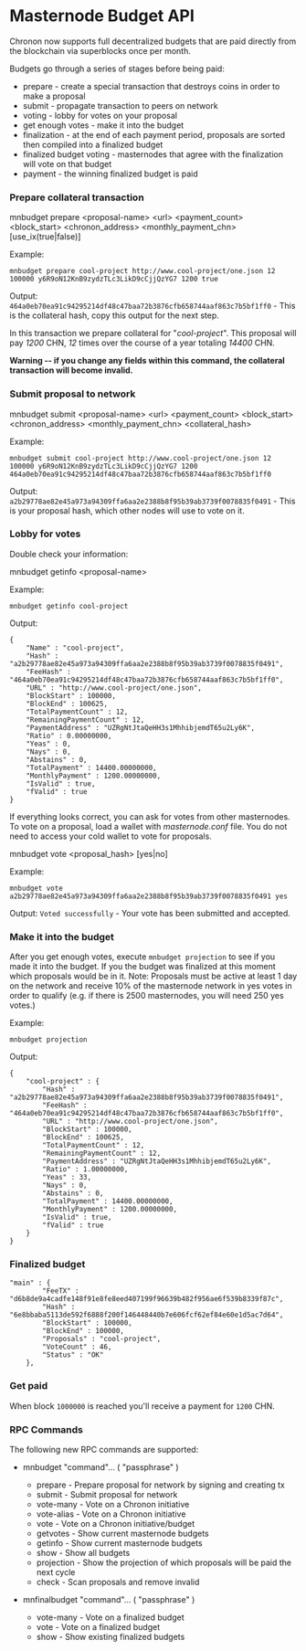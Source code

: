# Masternode Budget API

Chronon now supports full decentralized budgets that are paid directly from the
blockchain via superblocks once per month.

Budgets go through a series of stages before being paid:

* prepare - create a special transaction that destroys coins in order to make a
  proposal
* submit - propagate transaction to peers on network
* voting - lobby for votes on your proposal
* get enough votes - make it into the budget
* finalization - at the end of each payment period, proposals are sorted then
  compiled into a finalized budget
* finalized budget voting - masternodes that agree with the finalization will
  vote on that budget
* payment - the winning finalized budget is paid

### Prepare collateral transaction

mnbudget prepare \<proposal-name\> \<url\> \<payment_count\> \<block_start\> \<chronon_address\> \<monthly_payment_chn\> [use_ix(true|false)]

Example:

```
mnbudget prepare cool-project http://www.cool-project/one.json 12 100000 y6R9oN12KnB9zydzTLc3LikD9cCjjQzYG7 1200 true
```

Output: `464a0eb70ea91c94295214df48c47baa72b3876cfb658744aaf863c7b5bf1ff0` -
This is the collateral hash, copy this output for the next step.

In this transaction we prepare collateral for "_cool-project_". This proposal
will pay _1200_ CHN, _12_ times over the course of a year totaling _14400_
CHN.

**Warning -- if you change any fields within this command, the collateral
transaction will become invalid.**

### Submit proposal to network

mnbudget submit \<proposal-name\> \<url\> \<payment_count\> \<block_start\> \<chronon_address\> \<monthly_payment_chn\> \<collateral_hash\>

Example:

```
mnbudget submit cool-project http://www.cool-project/one.json 12 100000 y6R9oN12KnB9zydzTLc3LikD9cCjjQzYG7 1200 464a0eb70ea91c94295214df48c47baa72b3876cfb658744aaf863c7b5bf1ff0
```

Output: `a2b29778ae82e45a973a94309ffa6aa2e2388b8f95b39ab3739f0078835f0491` -
This is your proposal hash, which other nodes will use to vote on it.

### Lobby for votes

Double check your information:

mnbudget getinfo \<proposal-name\>

Example:

```
mnbudget getinfo cool-project
```

Output:

```
{
    "Name" : "cool-project",
    "Hash" : "a2b29778ae82e45a973a94309ffa6aa2e2388b8f95b39ab3739f0078835f0491",
    "FeeHash" : "464a0eb70ea91c94295214df48c47baa72b3876cfb658744aaf863c7b5bf1ff0",
    "URL" : "http://www.cool-project/one.json",
    "BlockStart" : 100000,
    "BlockEnd" : 100625,
    "TotalPaymentCount" : 12,
    "RemainingPaymentCount" : 12,
    "PaymentAddress" : "UZRgNtJtaQeHH3s1MhhibjemdT65u2Ly6K",
    "Ratio" : 0.00000000,
    "Yeas" : 0,
    "Nays" : 0,
    "Abstains" : 0,
    "TotalPayment" : 14400.00000000,
    "MonthlyPayment" : 1200.00000000,
    "IsValid" : true,
    "fValid" : true
}
```

If everything looks correct, you can ask for votes from other masternodes. To
vote on a proposal, load a wallet with _masternode.conf_ file. You do not need
to access your cold wallet to vote for proposals.

mnbudget vote \<proposal_hash\> [yes|no]

Example:

```
mnbudget vote a2b29778ae82e45a973a94309ffa6aa2e2388b8f95b39ab3739f0078835f0491 yes
```

Output: `Voted successfully` - Your vote has been submitted and accepted.

### Make it into the budget

After you get enough votes, execute `mnbudget projection` to see if you made it
into the budget. If you the budget was finalized at this moment which proposals
would be in it. Note: Proposals must be active at least 1 day on the network
and receive 10% of the masternode network in yes votes in order to qualify
(e.g. if there is 2500 masternodes, you will need 250 yes votes.)

Example:

```
mnbudget projection
```

Output:

```
{
    "cool-project" : {
	    "Hash" : "a2b29778ae82e45a973a94309ffa6aa2e2388b8f95b39ab3739f0078835f0491",
	    "FeeHash" : "464a0eb70ea91c94295214df48c47baa72b3876cfb658744aaf863c7b5bf1ff0",
	    "URL" : "http://www.cool-project/one.json",
	    "BlockStart" : 100000,
	    "BlockEnd" : 100625,
	    "TotalPaymentCount" : 12,
	    "RemainingPaymentCount" : 12,
	    "PaymentAddress" : "UZRgNtJtaQeHH3s1MhhibjemdT65u2Ly6K",
	    "Ratio" : 1.00000000,
	    "Yeas" : 33,
	    "Nays" : 0,
	    "Abstains" : 0,
	    "TotalPayment" : 14400.00000000,
	    "MonthlyPayment" : 1200.00000000,
	    "IsValid" : true,
	    "fValid" : true
	}
}
```

### Finalized budget

```
"main" : {
        "FeeTX" : "d6b8de9a4cadfe148f91e8fe8eed407199f96639b482f956ae6f539b8339f87c",
        "Hash" : "6e8bbaba5113de592f6888f200f146448440b7e606fcf62ef84e60e1d5ac7d64",
        "BlockStart" : 100000,
        "BlockEnd" : 100000,
        "Proposals" : "cool-project",
        "VoteCount" : 46,
        "Status" : "OK"
    },
```

### Get paid

When block `1000000` is reached you'll receive a payment for `1200` CHN.

### RPC Commands

The following new RPC commands are supported:

* mnbudget "command"... ( "passphrase" )
  * prepare     - Prepare proposal for network by signing and creating tx
  * submit      - Submit proposal for network
  * vote-many   - Vote on a Chronon initiative
  * vote-alias  - Vote on a Chronon initiative
  * vote        - Vote on a Chronon initiative/budget
  * getvotes    - Show current masternode budgets
  * getinfo     - Show current masternode budgets
  * show        - Show all budgets
  * projection  - Show the projection of which proposals will be paid the next cycle
  * check       - Scan proposals and remove invalid

* mnfinalbudget "command"... ( "passphrase" )
  * vote-many   - Vote on a finalized budget
  * vote        - Vote on a finalized budget
  * show        - Show existing finalized budgets
